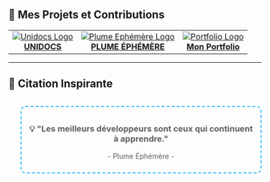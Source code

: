## 🚀 Mes Projets et Contributions

<div align="center">

  <table>
    <tr>
      <td align="center">
        <a href="https://unidocs.vercel.app/login">
          <img src="https://via.placeholder.com/80" alt="Unidocs Logo" />
          <br><strong>UNIDOCS</strong>
        </a>
      </td>
      <td align="center">
        <a href="https://www.figma.com/proto/GKCNELXCuftmIdgTqE2iQK/PLUME-EPHEMERE">
          <img src="https://via.placeholder.com/80" alt="Plume Ephémère Logo" />
          <br><strong>PLUME ÉPHÉMÈRE</strong>
        </a>
      </td>
      <td align="center">
        <a href="https://ous-m-ane01.github.io/MY_PORTFOLIO/">
          <img src="https://via.placeholder.com/80" alt="Portfolio Logo" />
          <br><strong>Mon Portfolio</strong>
        </a>
      </td>
    </tr>
  </table>

</div>

---

## 📜 Citation Inspirante

<div align="center">
  <blockquote style="
    border: 2px dashed #36BCF7; 
    border-radius: 10px; 
    padding: 10px; 
    display: inline-block;">
    <h3>💡 "Les meilleurs développeurs sont ceux qui continuent à apprendre."</h3>
    <p>- Plume Éphémère -</p>
  </blockquote>
</div>
